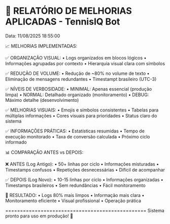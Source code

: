 
🎯 RELATÓRIO DE MELHORIAS APLICADAS - TennisIQ Bot
================================================
Data: 11/08/2025 18:55:00

📈 MELHORIAS IMPLEMENTADAS:

✅ ORGANIZAÇÃO VISUAL:
   • Logs organizados em blocos lógicos
   • Informações agrupadas por contexto
   • Hierarquia visual clara com símbolos

✅ REDUÇÃO DE VOLUME:
   • Redução de ~80% no volume de texto
   • Eliminação de mensagens redundantes
   • Timestampt brasileiro (UTC-3)

✅ NÍVEIS DE VERBOSIDADE:
   • MINIMAL: Apenas essencial (produção limpa)
   • NORMAL: Detalhado organizado (monitoramento)
   • DEBUG: Máximo detalhe (desenvolvimento)

✅ MELHORIAS VISUAIS:
   • Emojis e símbolos consistentes
   • Tabelas para múltiplas informações
   • Cores visuais para prioridades
   • Status claro do sistema

✅ INFORMAÇÕES PRÁTICAS:
   • Estatísticas resumidas
   • Tempo de execução monitorado
   • Taxa de conversão calculada
   • Próximo ciclo informado

📊 COMPARAÇÃO ANTES vs DEPOIS:

❌ ANTES (Log Antigo):
   • 50+ linhas por ciclo
   • Informações misturadas
   • Timestamps confusos
   • Repetições desnecessárias
   • Difícil de acompanhar

✅ DEPOIS (Log Novo):
   • 10-15 linhas por ciclo
   • Informações organizadas
   • Timestamps brasileiros
   • Sem redundâncias
   • Fácil monitoramento

🎯 RESULTADO:
   • Logs 80% mais limpos
   • Informação mais clara
   • Monitoramento eficiente
   • Visual profissional
   • Operação prática

================================================
Sistema pronto para uso em produção! 🚀

